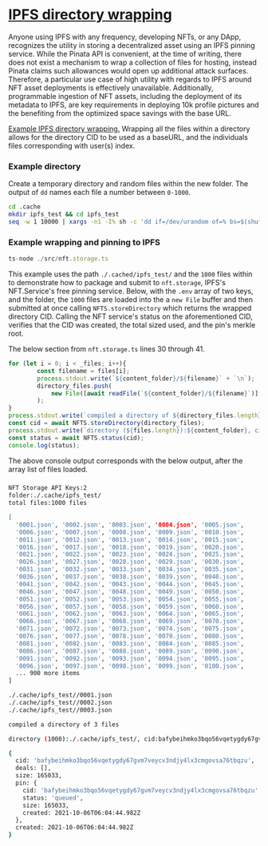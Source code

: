 # [IPFS directory wrapping](https://ipfs.io/ipfs/bafybeihmko3bqo56vqetygdy67gvm7veycv3ndjy4lx3cmgovsa76tbqzu/)
Anyone using IPFS with any frequency, developing NFTs, or any DApp, recognizes the utility in storing a decentralized asset using an IPFS pinning service. While the Pinata API is convenient, at the time of writing, there does not exist a mechanism to wrap a collection of files for hosting, instead Pinata claims such allowances would open up additional attack surfaces. Therefore, a particular use case of high utility with regards to IPFS around NFT asset deployments is effectively unavailable. Additionally, programmable ingestion of NFT assets, including the deployment of its metadata to IPFS, are key requirements in deploying 10k profile pictures and the benefiting from the optimized space savings with the base URL.

[Example IPFS directory wrapping.](https://ipfs.io/ipfs/bafybeihmko3bqo56vqetygdy67gvm7veycv3ndjy4lx3cmgovsa76tbqzu) Wrapping all the files within a directory allows for the directory CID to be used as a baseURL, and the individuals files corresponding with user(s) index.

### Example directory
Create a temporary directory and random files within the new folder. The output of `dd` names each file a number between `0-1000`.
```bash
cd .cache
mkdir ipfs_test && cd ipfs_test
seq -w 1 10000 | xargs -n1 -I% sh -c 'dd if=/dev/urandom of=% bs=$(shuf -i1-1000 -n1) count=1024'
```

### Example wrapping and pinning to IPFS
```javascript
ts-node ./src/nft.storage.ts
```
This example uses the path `./.cached/ipfs_test/` and the `1000` files within to demonstrate how to package and submit to `nft.storage`, IPFS's NFT.Service's free pinning service. Below, with the `.env` array of two keys, and the folder, the `1000` files are loaded into the a `new File` buffer and then submitted at once calling `NFTS.storeDirectory` which returns the wrapped directory CID. Calling the NFT service's status on the aforementioned CID, verifies that the CID was created, the total sized used, and the pin's merkle root.

The below section from `nft.storage.ts` lines 30 through 41.
```typescript
for (let i = 0; i < _files; i++){            
        const filename = files[i];
        process.stdout.write(`${content_folder}/${filename}` + `\n`);                
        directory_files.push(
            new File([await readFile(`${content_folder}/${filename}`)], filename)
        );                                                                                          
}
process.stdout.write(`compiled a directory of ${directory_files.length} files` + `\n`);
const cid = await NFTS.storeDirectory(directory_files);
process.stdout.write(`directory (${files.length}):${content_folder}, cid:${cid}` + `\n`);
const status = await NFTS.status(cid);
console.log(status);                
```
The above console output corresponds with the below output, after the array list of files loaded.

### 
```bash
NFT Storage API Keys:2
folder:./.cache/ipfs_test/
total files:1000 files

[
  '0001.json', '0002.json', '0003.json', '0004.json', '0005.json',
  '0006.json', '0007.json', '0008.json', '0009.json', '0010.json',
  '0011.json', '0012.json', '0013.json', '0014.json', '0015.json',
  '0016.json', '0017.json', '0018.json', '0019.json', '0020.json',
  '0021.json', '0022.json', '0023.json', '0024.json', '0025.json',
  '0026.json', '0027.json', '0028.json', '0029.json', '0030.json',
  '0031.json', '0032.json', '0033.json', '0034.json', '0035.json',
  '0036.json', '0037.json', '0038.json', '0039.json', '0040.json',
  '0041.json', '0042.json', '0043.json', '0044.json', '0045.json',
  '0046.json', '0047.json', '0048.json', '0049.json', '0050.json',
  '0051.json', '0052.json', '0053.json', '0054.json', '0055.json',
  '0056.json', '0057.json', '0058.json', '0059.json', '0060.json',
  '0061.json', '0062.json', '0063.json', '0064.json', '0065.json',
  '0066.json', '0067.json', '0068.json', '0069.json', '0070.json',
  '0071.json', '0072.json', '0073.json', '0074.json', '0075.json',
  '0076.json', '0077.json', '0078.json', '0079.json', '0080.json',
  '0081.json', '0082.json', '0083.json', '0084.json', '0085.json',
  '0086.json', '0087.json', '0088.json', '0089.json', '0090.json',
  '0091.json', '0092.json', '0093.json', '0094.json', '0095.json',
  '0096.json', '0097.json', '0098.json', '0099.json', '0100.json',
  ... 900 more items
]

./.cache/ipfs_test//0001.json
./.cache/ipfs_test//0002.json
./.cache/ipfs_test//0003.json

compiled a directory of 3 files

directory (1000):./.cache/ipfs_test/, cid:bafybeihmko3bqo56vqetygdy67gvm7veycv3ndjy4lx3cmgovsa76tbqzu

{
  cid: 'bafybeihmko3bqo56vqetygdy67gvm7veycv3ndjy4lx3cmgovsa76tbqzu',
  deals: [],
  size: 165033,
  pin: {
    cid: 'bafybeihmko3bqo56vqetygdy67gvm7veycv3ndjy4lx3cmgovsa76tbqzu',
    status: 'queued',
    size: 165033,
    created: 2021-10-06T06:04:44.982Z
  },
  created: 2021-10-06T06:04:44.982Z
}
```